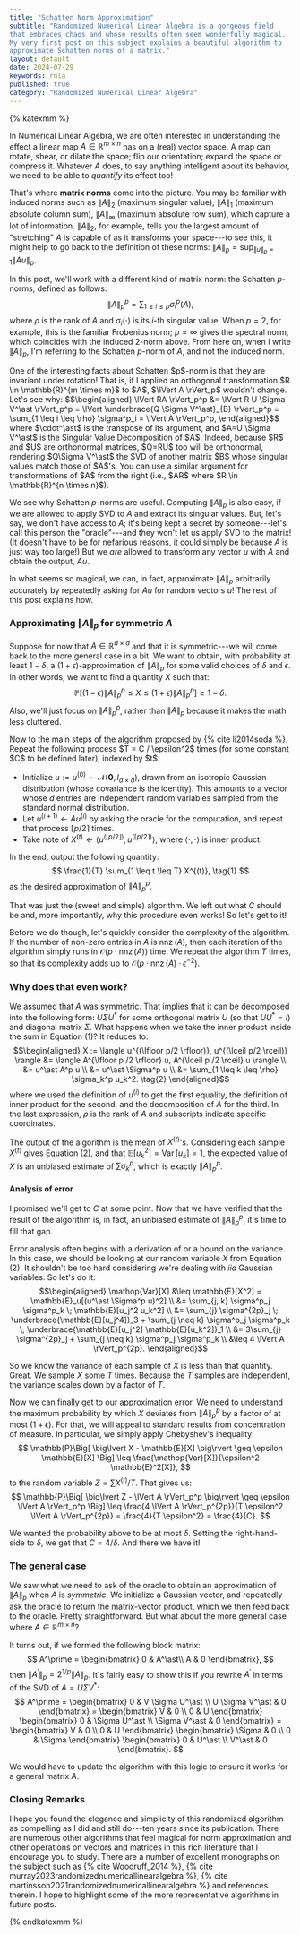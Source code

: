```yaml
---
title: "Schatten Norm Approximation"
subtitle: "Randomized Numerical Linear Algebra is a gorgeous field
that embraces chaos and whose results often seem wonderfully magical.
My very first post on this subject explains a beautiful algorithm to
approximate Schatten norms of a matrix."
layout: default
date: 2024-07-29
keywords: rnla
published: true
category: "Randomized Numerical Linear Algebra"
---
```


{% katexmm %}

In Numerical Linear Algebra, we are often interested in understanding the effect a linear map
$A \in \mathbb{R}^{m \times n}$ has on a (real) vector space. A map can rotate, shear,
or dilate the space; flip our orientation; expand the space or compress it.
Whatever $A$ does, to say anything intelligent about its behavior, 
we need to be able to *quantify* its effect too!

That's where **matrix norms** come into the picture. You may be familiar with
induced norms such as $\lVert A \rVert_2$ (maximum singular value),
$\lVert A \rVert_1$ (maximum absolute column sum), $\lVert A \rVert_\infty$
(maximum absolute row sum), which capture a lot of information.
$\lVert A \rVert_2$, for example, tells you the largest amount of "stretching"
$A$ is capable of as it transforms your space---to see this, it might help
to go back to the definition of these norms:
$\lVert A \rVert_p = \sup_{\lVert u \rVert_p = 1} \lVert Au \rVert_p$.

In this post, we'll work with a different kind of matrix norm: the Schatten $p$-norms,
defined as follows:
$$\lVert A \rVert_p^p = \sum_{1 \leq i \leq \rho} \sigma^p_i(A),$$
where $\rho$ is the rank of $A$ and $\sigma_i(\cdot)$ is its $i$-th  singular value.
When $p=2$, for example, this is the familiar Frobenius norm; $p=\infty$
gives the spectral norm, which coincides with the induced $2$-norm above.
From here on, when I write $\lVert A \rVert_p$, I'm referring to the
Schatten $p$-norm of $A$, and not the induced norm.

<div class="callout-yellow" markdown="1">
<div class="with-margin" markdown="1">
One of the interesting facts about Schatten $p$-norm is that they are invariant under
rotation! That is, if I applied an orthogonal transformation
$R \in \mathbb{R}^{m \times m}$ to $A$, $\lVert A \rVert_p$ wouldn't change.
Let's see why:
$$\begin{aligned}
\lVert RA \rVert_p^p &= \lVert R U \Sigma V^\ast \rVert_p^p
    = \lVert \underbrace{Q \Sigma V^\ast}_{B} \rVert_p^p
    = \sum_{1 \leq i \leq \rho} \sigma^p_i = \lVert A \rVert_p^p,
\end{aligned}$$
where $\cdot^\ast$ is the transpose of its argument, and $A=U \Sigma V^\ast$
is the Singular Value Decomposition of $A$. Indeed, because $R$ and $U$ are
orthonormal matrices, $Q=RU$ too will be orthonormal, rendering $Q\Sigma V^\ast$
the SVD of another matrix $B$ whose singular values match those of $A$'s.
You can use a similar argument for transformations of $A$ from the right
(i.e., $AR$ where $R \in \mathbb{R}^{n \times n}$).
</div>
</div>

We see why Schatten $p$-norms are useful. Computing $\lVert A \rVert_p$ is also easy, if we are
allowed to apply SVD to $A$ and extract its singular values. But, let's say,
we don't have access to $A$; it's being kept a secret by someone---let's call
this person the "oracle"---and they won't let us apply SVD to the matrix!
(It doesn't have to be for nefarious reasons, it could
simply be because $A$ is just way too large!)
But we *are* allowed to transform any vector $u$ with $A$ and obtain the output, $Au$.

In what seems so magical, we can, in fact, approximate $\lVert A \rVert_p$ arbitrarily
accurately by repeatedly asking for $Au$ for random vectors $u$! The rest of this
post explains how.

### Approximating $\lVert A \rVert_p$ for symmetric $A$

Suppose for now that $A \in \mathbb{R}^{d \times d}$ and that it is
symmetric---we will come back to the more general case in a bit.
We want to obtain, with probability at least $1 - \delta$,
a $(1+\epsilon)$-approximation of $\lVert A \rVert_p$
for some valid choices of $\delta$ and $\epsilon$.
In other words, we want to find a quantity $X$ such that:
$$\mathbb{P}\Big[ (1 - \epsilon) \lVert A \rVert_p^p \leq X
   \leq (1+ \epsilon) \lVert A \rVert_p^p \Big] \geq 1 - \delta.$$
Also, we'll just focus on $\lVert A \rVert_p^p$, rather than $\lVert A \rVert_p$
because it makes the math less cluttered.

<div class="callout-yellow" markdown="1">
<div class="with-margin" markdown="1">
Now to the main steps of the algorithm proposed by  {% cite li2014soda %}.
Repeat the following process $T = C / \epsilon^2$ times (for some constant
$C$ to be defined later), indexed by $t$:

* Initialize $u := u^{(0)} \sim \mathcal{N}(\mathbf{0}, I_{d \times d})$,
  drawn from an isotropic Gaussian distribution (whose covariance is
  the identity). This amounts to a vector whose $d$ entries are independent random
  variables sampled from the standard normal distribution.
* Let $u^{(i+1)} \leftarrow Au^{(i)}$ by asking the oracle for the computation,
and repeat that process $\lceil p/2 \rceil$ times.
* Take note of $X^{(t)} \leftarrow \langle
  u^{(\lfloor p/2 \rfloor)}, u^{(\lceil p/2 \rceil)} \rangle$, 
  where $\langle \cdot, \cdot \rangle$ is inner product.

In the end, output the following quantity:
$$
\frac{1}{T} \sum_{1 \leq t \leq T} X^{(t)},
\tag{1}
$$
as the desired approximation of $\lVert A \rVert_p^p$.
</div>
</div>

That was just the (sweet and simple) algorithm. We left out what $C$ should be
and, more importantly, why this procedure even works! So let's get to it!

Before we do though, let's quickly consider the complexity of the algorithm.
If the number of non-zero entries in $A$ is $\mathop{nnz}(A)$, then
each iteration of the algorithm simply runs in $\mathcal{O}(p \cdot \mathop{nnz}(A))$ time.
We repeat the algorithm $T$ times, so that its complexity adds up to
$\mathcal{O}(p \cdot \mathop{nnz}(A) \cdot \epsilon^{-2})$.

### Why does that even work?

We assumed that $A$ was symmetric. That implies that it can be decomposed
into the following form: $U \Sigma U^\ast$ for some orthogonal matrix $U$
(so that $UU^\ast=I$)
and diagonal matrix $\Sigma$. What happens when we take the inner product
inside the sum in Equation (1)? It reduces to:
$$\begin{aligned}
X := \langle u^{(\lfloor p/2 \rfloor)}, u^{(\lceil p/2 \rceil)} \rangle &=
\langle A^{\lfloor p /2 \rfloor} u, A^{\lceil p /2 \rceil} u \rangle \\
&= u^\ast A^p u \\ 
&= u^\ast \Sigma^p u \\
&= \sum_{1 \leq k \leq \rho} \sigma_k^p u_k^2. \tag{2}
\end{aligned}$$
where we used the definition of $u^{(i)}$ to get the first equality,
the definition of inner product for the second,
and the decomposition of $A$ for the third.
In the last expression, $\rho$ is the rank of $A$ and subscripts indicate
specific coordinates.

The output of the algorithm is the mean of $X^{(t)}$'s.
Considering each sample $X^{(t)}$ gives Equation (2), and that
$\mathbb{E}[u_k^2] = \mathop{Var}[u_k] = 1$,
the expected value of $X$ is
an unbiased estimate of $\sum \sigma_k^p$, which is exactly $\lVert A \rVert_p^p$.

#### Analysis of error

I promised we'll get to $C$ at some point. Now that we have verified that
the result of the algorithm is, in fact, an unbiased estimate of $\lVert A \rVert_p^p$,
it's time to fill that gap.

Error analysis often begins with a derivation of or a bound on the variance.
In this case, we should be looking at our random variable $X$ from Equation (2).
It shouldn't be too hard considering we're dealing with *iid* Gaussian variables.
So let's do it:
$$\begin{aligned}
\mathop{Var}[X] &\leq \mathbb{E}[X^2] = \mathbb{E}_u[(u^\ast \Sigma^p u)^2] \\
&= \sum_{j, k} \sigma^p_j \sigma^p_k \; \mathbb{E}[u_j^2 u_k^2] \\
&= \sum_{j} \sigma^{2p}_j \; \underbrace{\mathbb{E}[u_j^4]}_3 +
    \sum_{j \neq k} \sigma^p_j \sigma^p_k \; \underbrace{\mathbb{E}[u_j^2] \mathbb{E}[u_k^2]}_1 \\
&= 3\sum_{j} \sigma^{2p}_j + \sum_{j \neq k} \sigma^p_j \sigma^p_k \\
&\leq 4 \lVert A \rVert_p^{2p}.
\end{aligned}$$

So we know the variance of each sample of $X$ is less than that quantity. Great.
We sample $X$ some $T$ times. Because the $T$ samples are independent,
the variance scales down by a factor of $T$.

Now we can finally get to our approximation error.
We need to understand the maximum probability by which $X$ deviates from
$\lVert A \rVert_p^p$ by a factor of at most $(1 + \epsilon)$.
For that, we will appeal to standard results from concentration of measure.
In particular, we simply apply Chebyshev's inequality:
$$
\mathbb{P}\Big[ \big\lvert X - \mathbb{E}[X] \big\rvert \geq \epsilon \mathbb{E}[X] \Big]
\leq \frac{\mathop{Var}[X]}{\epsilon^2 \mathbb{E}^2[X]},
$$
to the random variable $Z = \sum X^{(t)} / T$. That gives us:
$$
\mathbb{P}\Big[ \big\lvert Z - \lVert A \rVert_p^p \big\rvert \geq
\epsilon \lVert A \rVert_p^p \Big]
\leq \frac{4 \lVert A \rVert_p^{2p}}{T \epsilon^2 \lVert A \rVert_p^{2p}} =
\frac{4}{T \epsilon^2} = \frac{4}{C}.
$$

We wanted the probability above to be at most $\delta$. Setting
the right-hand-side to $\delta$, we get that $C = 4/\delta$.
And there we have it!

### The general case

We saw what we need to ask of the oracle to obtain an approximation of
$\lVert A \rVert_p$ when $A$ is *symmetric*: We initialize a Gaussian vector,
and repeatedly ask the oracle to return the matrix-vector product, which
we then feed back to the oracle. Pretty straightforward. But what about the
more general case where $A \in \mathbb{R}^{m \times n}$?

It turns out, if we formed the following block matrix:
$$
A^\prime = \begin{bmatrix}
0 & A^\ast\\
A & 0
\end{bmatrix},
$$
then $\lVert A^\prime \rVert_p = 2^{1/p} \lVert A \rVert_p$. It's fairly
easy to show this if you rewrite $A^\prime$ in terms of
the SVD of $A=U\Sigma V^\ast$:
$$
A^\prime = \begin{bmatrix}
0 & V \Sigma U^\ast \\
U \Sigma V^\ast & 0
\end{bmatrix} =
\begin{bmatrix}
V & 0 \\
0 & U
\end{bmatrix}
\begin{bmatrix}
0 & \Sigma U^\ast \\
\Sigma V^\ast & 0
\end{bmatrix} =
\begin{bmatrix}
V & 0 \\
0 & U
\end{bmatrix}
\begin{bmatrix}
\Sigma & 0 \\
0 & \Sigma
\end{bmatrix}
\begin{bmatrix}
0 & U^\ast \\
V^\ast & 0
\end{bmatrix}.
$$

We would have to update the algorithm with this logic to ensure
it works for a general matrix $A$.

### Closing Remarks

I hope you found the elegance and simplicity of this randomized algorithm as
compelling as I did and still do---ten years since its publication.
There are numerous other algorithms that feel magical for norm approximation and
other operations on vectors and matrices in this rich literature
that I encourage you to study. There are a number of excellent monographs on the subject
such as {% cite Woodruff_2014 %},
{% cite murray2023randomizednumericallinearalgebra %},
{% cite martinsson2021randomizednumericallinearalgebra %}
and references therein. I hope to highlight some of the more representative
algorithms in future posts.

{% endkatexmm %}